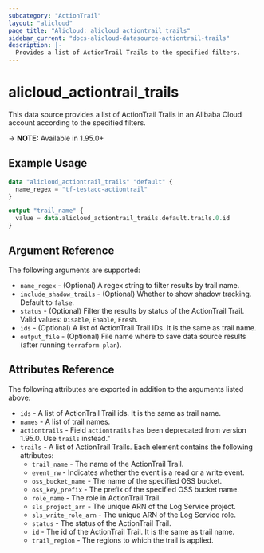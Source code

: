 ```yaml
---
subcategory: "ActionTrail"
layout: "alicloud"
page_title: "Alicloud: alicloud_actiontrail_trails"
sidebar_current: "docs-alicloud-datasource-actiontrail-trails"
description: |-
  Provides a list of ActionTrail Trails to the specified filters.
---
```


# alicloud\_actiontrail\_trails

This data source provides a list of ActionTrail Trails in an Alibaba Cloud account according to the specified filters.

-> **NOTE:** Available in 1.95.0+

## Example Usage

```terraform
data "alicloud_actiontrail_trails" "default" {
  name_regex = "tf-testacc-actiontrail"
}

output "trail_name" {
  value = data.alicloud_actiontrail_trails.default.trails.0.id
}
```

## Argument Reference

The following arguments are supported:

* `name_regex` - (Optional) A regex string to filter results by trail name.
* `include_shadow_trails` - (Optional) Whether to show shadow tracking. Default to `false`.
* `status` - (Optional) Filter the results by status of the ActionTrail Trail. Valid values: `Disable`, `Enable`, `Fresh`.
* `ids` - (Optional) A list of ActionTrail Trail IDs. It is the same as trail name.
* `output_file` - (Optional) File name where to save data source results (after running `terraform plan`).

## Attributes Reference

The following attributes are exported in addition to the arguments listed above:

* `ids` - A list of ActionTrail Trail ids. It is the same as trail name.
* `names` - A list of trail names.
* `actiontrails` - Field `actiontrails` has been deprecated from version 1.95.0. Use `trails` instead."
* `trails` - A list of ActionTrail Trails. Each element contains the following attributes:
  * `trail_name` - The name of the ActionTrail Trail.
  * `event_rw` - Indicates whether the event is a read or a write event.
  * `oss_bucket_name` - The name of the specified OSS bucket.
  * `oss_key_prefix` - The prefix of the specified OSS bucket name.
  * `role_name` - The role in ActionTrail Trail.
  * `sls_project_arn` - The unique ARN of the Log Service project.
  * `sls_write_role_arn` - The unique ARN of the Log Service role.
  * `status` - The status of the ActionTrail Trail.
  * `id` - The id of the ActionTrail Trail. It is the same as trail name.
  * `trail_region` - The regions to which the trail is applied.
